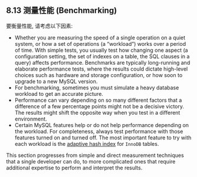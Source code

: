 ## 8.13 测量性能 (Benchmarking)

要衡量性能, 请考虑以下因素: 

- Whether you are measuring the speed of a single operation on a quiet system, or how a set of operations (a “workload”) works over a period of time. With simple tests, you usually test how changing one aspect (a configuration setting, the set of indexes on a table, the SQL clauses in a query) affects performance. Benchmarks are typically long-running and elaborate performance tests, where the results could dictate high-level choices such as hardware and storage configuration, or how soon to upgrade to a new MySQL version. 
- For benchmarking, sometimes you must simulate a heavy database workload to get an accurate picture. 
- Performance can vary depending on so many different factors that a difference of a few percentage points might not be a decisive victory. The results might shift the opposite way when you test in a different environment. 
- Certain MySQL features help or do not help performance depending on the workload. For completeness, always test performance with those features turned on and turned off. The most important feature to try with each workload is the [adaptive hash index](https://dev.mysql.com/doc/refman/8.0/en/innodb-adaptive-hash.html) for `InnoDB` tables. 

This section progresses from simple and direct measurement techniques that a single developer can do, to more complicated ones that require additional expertise to perform and interpret the results. 